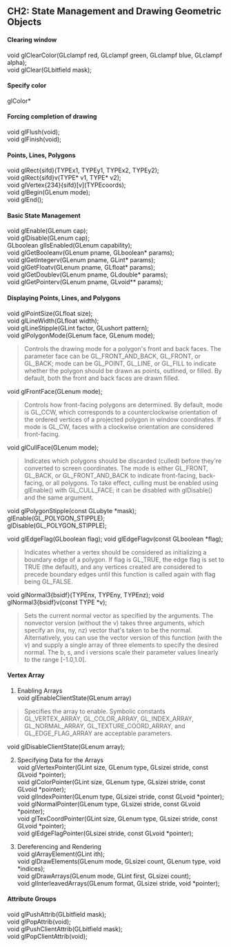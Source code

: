## CH2: State Management and Drawing Geometric Objects

#### Clearing window
void glClearColor(GLclampf red, GLclampf green, GLclampf blue, GLclampf alpha);  
void glClear(GLbitfield mask);

#### Specify color
glColor*

#### Forcing completion of drawing
void glFlush(void);  
void glFinish(void);

#### Points, Lines, Polygons
void glRect{sifd}(TYPEx1, TYPEy1, TYPEx2, TYPEy2);  
void glRect{sifd}v(TYPE* v1, TYPE* v2);  
void glVertex{234}{sifd}[v]\(TYPEcoords\);  
void glBegin(GLenum mode);  
void glEnd();  

#### Basic State Management
void glEnable(GLenum cap);  
void glDisable(GLenum cap);  
GLboolean glIsEnabled(GLenum capability);  
void glGetBooleanv(GLenum pname, GLboolean* params);  
void glGetIntegerv(GLenum pname, GLint* params);  
void glGetFloatv(GLenum pname, GLfloat* params);  
void glGetDoublev(GLenum pname, GLdouble* params);  
void glGetPointerv(GLenum pname, GLvoid** params);  

#### Displaying Points, Lines, and Polygons
void glPointSize(GLfloat size);  
void glLineWidth(GLfloat width);  
void glLineStipple(GLint factor, GLushort pattern);  
void glPolygonMode(GLenum face, GLenum mode);  
> Controls the drawing mode for a polygon's front and
> back faces. The parameter face can be
> GL_FRONT_AND_BACK, GL_FRONT, or GL_BACK; mode can be
> GL_POINT, GL_LINE, or GL_FILL to indicate whether the
> polygon should be drawn as points, outlined, or filled.
> By default, both the front and back faces are drawn
> filled.  

void glFrontFace(GLenum mode);
> Controls how front-facing polygons are determined. By
> default, mode is GL_CCW, which corresponds to a
> counterclockwise orientation of the ordered vertices of
> a projected polygon in window coordinates. If mode is
> GL_CW, faces with a clockwise orientation are
> considered front-facing.

void glCullFace(GLenum mode);  
> Indicates which polygons should be discarded (culled) before
> they're converted to screen coordinates.
> The mode is either GL_FRONT, GL_BACK, or GL_FRONT_AND_BACK to
> indicate front-facing, back-facing, or all polygons.
> To take effect, culling must be enabled using glEnable() with
> GL_CULL_FACE;
> it can be disabled with glDisable() and the same argument.


void glPolygonStipple(const GLubyte *mask);  
glEnable(GL_POLYGON_STIPPLE);  
glDisable(GL_POLYGON_STIPPLE);  

void glEdgeFlag(GLboolean flag);
void glEdgeFlagv(const GLboolean *flag);
> Indicates whether a vertex should be considered as
> initializing a boundary edge of a polygon.
> If flag is GL_TRUE, the edge flag is set to TRUE (the
> default), and any vertices created are considered to
> precede boundary edges until this function is
> called again with flag being GL_FALSE.

void glNormal3{bsidf}(TYPEnx, TYPEny, TYPEnz);
void glNormal3{bsidf}v(const TYPE *v);
> Sets the current normal vector as specified by the arguments.
> The nonvector version (without the v) takes three arguments,
> which specify an (nx, ny, nz) vector that's taken to be the
> normal. Alternatively, you can use the vector
> version of this function (with the v) and supply a single
> array of three elements to specify the desired normal.
> The b, s, and i versions scale their
> parameter values linearly to the range [-1.0,1.0].

#### Vertex Array
1. Enabling Arrays  
  void glEnableClientState(GLenum array)
> Specifies the array to enable. Symbolic constants
> GL_VERTEX_ARRAY, GL_COLOR_ARRAY, GL_INDEX_ARRAY,
> GL_NORMAL_ARRAY, GL_TEXTURE_COORD_ARRAY, and
> GL_EDGE_FLAG_ARRAY are acceptable parameters.  

  void glDisableClientState(GLenum array);

2. Specifying Data for the Arrays  
void glVertexPointer(GLint size, GLenum type, GLsizei stride,
const GLvoid *pointer);  
void glColorPointer(GLint size, GLenum type, GLsizei stride,
const GLvoid *pointer);  
void glIndexPointer(GLenum type, GLsizei stride, const GLvoid *pointer);  
void glNormalPointer(GLenum type, GLsizei stride,
const GLvoid *pointer);  
void glTexCoordPointer(GLint size, GLenum type, GLsizei stride,
const GLvoid *pointer);  
void glEdgeFlagPointer(GLsizei stride, const GLvoid *pointer);

3. Dereferencing and Rendering  
void glArrayElement(GLint ith);  
void glDrawElements(GLenum mode, GLsizei count, GLenum type,
void *indices);  
void glDrawArrays(GLenum mode, GLint first, GLsizei count);  
void glInterleavedArrays(GLenum format, GLsizei stride, void *pointer);  

#### Attribute Groups
void glPushAttrib(GLbitfield mask);  
void glPopAttrib(void);  
void glPushClientAttrib(GLbitfield mask);  
void glPopClientAttrib(void);  
